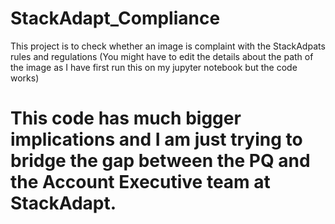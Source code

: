 # StackAdapt_Compliance
This project is to check whether an image is complaint with the StackAdpats rules and regulations
(You might have to edit the details about the path of the image as I have first run this on my jupyter notebook but the code works)
# This code has much bigger implications and I am just trying to bridge the gap between the PQ and the Account Executive team at StackAdapt.
